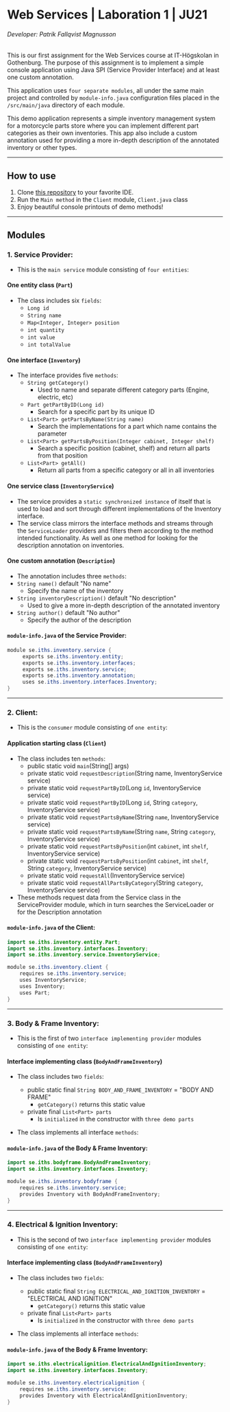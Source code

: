 # Web Services | Laboration 1 | JU21
###### Developer: Patrik Fallqvist Magnusson

This is our first assignment for the Web Services course at IT-Högskolan in Gothenburg.
The purpose of this assignment is to implement a simple console application using Java SPI (Service Provider Interface) and at least one custom annotation.

This application uses `four separate modules`, all under the same main project and controlled by `module-info.java` configuration files
placed in the `/src/main/java` directory of each module.

This demo application represents a simple inventory management system for a motorcycle parts store where you can implement different
part categories as their own inventories. This app also include a custom annotation used for providing a more in-depth description of the annotated inventory or other types. 

---

## How to use

1. Clone [this repository](https://github.com/LordRekishi/Lab1-SPI-WebServices.git) to your favorite IDE.
2. Run the `Main method` in the `Client` module, `Client.java` class
3. Enjoy beautiful console printouts of demo methods!

---

## Modules

### 1. **Service Provider:**

- This is the `main service` module consisting of `four entities`:

#### One entity class (`Part`)
- The class includes six `fields`:
  - `Long id`
  - `String name`
  - `Map<Integer, Integer> position`
  - `int quantity`
  - `int value`
  - `int totalValue`

#### One interface (`Inventory`)
- The interface provides five `methods`:
  - `String getCategory()`
    - Used to name and separate different category parts (Engine, electric, etc)
  - `Part getPartByID(Long id)`
    - Search for a specific part by its unique ID
  - `List<Part> getPartsByName(String name)`
    - Search the implementations for a part which name contains the parameter
  - `List<Part> getPartsByPosition(Integer cabinet, Integer shelf)`
    - Search a specific position (cabinet, shelf) and return all parts from that position
  - `List<Part> getAll()`
    - Return all parts from a specific category or all in all inventories

#### One service class (`InventoryService`)
- The service provides a `static synchronized instance` of itself that is used to load and sort through different
implementations of the Inventory interface.
- The service class mirrors the interface methods and streams through the `ServiceLoader` providers and filters them
according to the method intended functionality. As well as one method for looking for the description annotation on inventories.

#### One custom annotation (`Description`)
- The annotation includes three `methods`:  
- `String name()` default "No name"
  - Specify the name of the inventory
- `String inventoryDescription()` default "No description"
  - Used to give a more in-depth description of the annotated inventory
- `String author()` default "No author"
  - Specify the author of the description

#### `module-info.java` of the Service Provider:

``` java
module se.iths.inventory.service {
     exports se.iths.inventory.entity;
     exports se.iths.inventory.interfaces;
     exports se.iths.inventory.service;
     exports se.iths.inventory.annotation;
     uses se.iths.inventory.interfaces.Inventory;
}
```

---

### 2. **Client:**

- This is the `consumer` module consisting of `one entity`:

#### Application starting class (`Client`)
- The class includes ten `methods`:
    - public static void `main`(String[] args)
    - private static void `requestDescription`(String name, InventoryService service)
    - private static void `requestPartByID`(Long `id`, InventoryService service)
    - private static void `requestPartByID`(Long `id`, String `category`, InventoryService service)
    - private static void `requestPartsByName`(String `name`, InventoryService service)
    - private static void `requestPartsByName`(String `name`, String `category`, InventoryService service)
    - private static void `requestPartsByPosition`(int `cabinet`, int `shelf`, InventoryService service)
    - private static void `requestPartsByPosition`(int `cabinet`, int `shelf`, String `category`, InventoryService service)
    - private static void `requestAll`(InventoryService service)
    - private static void `requestAllPartsByCategory`(String `category`, InventoryService service)
- These methods request data from the Service class in the ServiceProvider module, which in turn searches the ServiceLoader or for the Description annotation

#### `module-info.java` of the Client:

``` java
import se.iths.inventory.entity.Part;
import se.iths.inventory.interfaces.Inventory;
import se.iths.inventory.service.InventoryService;

module se.iths.inventory.client {
    requires se.iths.inventory.service;
    uses InventoryService;
    uses Inventory;
    uses Part;
}
```

---

### 3. **Body & Frame Inventory:**

- This is the first of two `interface implementing provider` modules consisting of `one entity`:

#### Interface implementing class (`BodyAndFrameInventory`)
- The class includes two `fields`:
    - public static final `String BODY_AND_FRAME_INVENTORY` = "BODY AND FRAME"
      - `getCategory()` returns this static value
    - private final `List<Part> parts`
      - Is `initialized` in the constructor with `three demo parts`


- The class implements all interface `methods`:

#### `module-info.java` of the Body & Frame Inventory:

``` java
import se.iths.bodyframe.BodyAndFrameInventory;
import se.iths.inventory.interfaces.Inventory;

module se.iths.inventory.bodyframe {
    requires se.iths.inventory.service;
    provides Inventory with BodyAndFrameInventory;
}
```

---

### 4. **Electrical & Ignition Inventory:**

- This is the second of two `interface implementing provider` modules consisting of `one entity`:

#### Interface implementing class (`BodyAndFrameInventory`)
- The class includes two `fields`:
  - public static final `String ELECTRICAL_AND_IGNITION_INVENTORY` = "ELECTRICAL AND IGNITION"
    - `getCategory()` returns this static value
  - private final `List<Part> parts`
    - Is `initialized` in the constructor with `three demo parts`


- The class implements all interface `methods`:

#### `module-info.java` of the Body & Frame Inventory:

``` java
import se.iths.electricalignition.ElectricalAndIgnitionInventory;
import se.iths.inventory.interfaces.Inventory;

module se.iths.inventory.electricalignition {
    requires se.iths.inventory.service;
    provides Inventory with ElectricalAndIgnitionInventory;
}
```